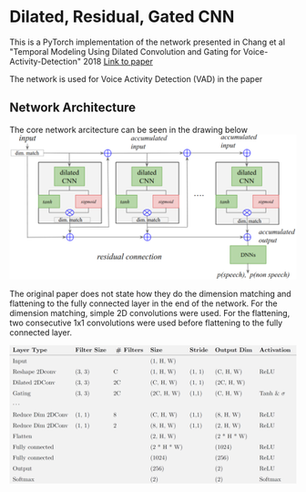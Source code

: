 # Dilated, Residual, Gated CNN

This is a PyTorch implementation of the network presented in Chang et al "Temporal Modeling Using Dilated Convolution and Gating for Voice-Activity-Detection" 2018 [Link to paper](https://ieeexplore.ieee.org/document/8461921)

The network is used for Voice Activity Detection (VAD) in the paper

## Network Architecture 
The core network arcitecture can be seen in the drawing below
![Architecture](/images/network_architecture.png)

The original paper does not state how they do the dimension matching and flattening to the fully connected layer in the end of the network. For the dimension matching, simple 2D convolutions were used. For the flattening, two consecutive 1x1 convolutions were used before flattening to the fully connected layer. 

![](/images/parameters.png)
